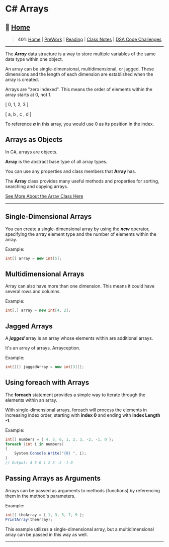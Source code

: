 # C\# Arrays

## 🏡 [**Home**](https://mistidinzy.github.io/ReadingNotes/)

> **401**: [Home](https://mistidinzy.github.io/ReadingNotes/401home.html)
|
[PreWork](https://mistidinzy.github.io/ReadingNotes/401/preworkRM.html)
|
[Reading](https://mistidinzy.github.io/ReadingNotes/401/ReadingRM.html)
|
[Class Notes](https://mistidinzy.github.io/ReadingNotes/401/ClassRM.html)
|
[DSA Code Challenges](https://mistidinzy.github.io/data-structures-and-algorithms/)

_____

The ***Array*** data structure is a way to store multiple variables of the same data type within one object.

An array can be single-dimensional, multidimensional, or jagged. These dimensions and the length of each dimension are established when the array is created.

Arrays are "zero indexed". This means the order of elements within the array starts at 0, not 1.

[ 0, 1, 2, 3 ]

[ a, b , c , d ]

To reference ***a*** in this array, you would use 0 as its position in the index.

## Arrays as Objects

In C\#, arrays are objects.

**Array** is the abstract base type of all array types.

You can use any properties and class members that **Array** has.

The **Array** class provides many useful methods and properties for sorting, searching and copying arrays.

[See More About the Array Class Here](https://docs.microsoft.com/en-us/dotnet/api/system.array?view=net-5.0)

_____

## Single-Dimensional Arrays

You can create a single-dimensional array by using the ***new*** operator, specifying the array element type and the number of elements within the array.

Example:

``` C#
int[] array = new int[5];
```

## Multidimensional Arrays

Array can also have more than one dimension. This means it could have several rows and columns.

Example:

``` C#
int[,] array = new int[4, 2];
```

## Jagged Arrays

A ***jagged*** array is an array whose elements within are additional arrays.

It's an array of arrays. Arrayception.

Example:

``` C#
int[][] jaggedArray = new int[3][];
```

## Using foreach with Arrays

The **foreach** statement provides a simple way to iterate through the elements within an array.

With single-dimensional arrays, foreach will process the elements in increasing index order, starting with **index 0** and ending with **index Length -1**.

Example:

``` C#
int[] numbers = { 4, 5, 6, 1, 2, 3, -2, -1, 0 };
foreach (int i in numbers)
{
    System.Console.Write("{0} ", i);
}
// Output: 4 5 6 1 2 3 -2 -1 0
```

## Passing Arrays as Arguments

Arrays can be passed as arguments to methods (functions) by referencing them in the method's parameters.

Example:

```C#
int[] theArray = { 1, 3, 5, 7, 9 };
PrintArray(theArray);
```

This example utilizes a single-dimensional array, but a multidimensional array can be passed in this way as well.

_____
